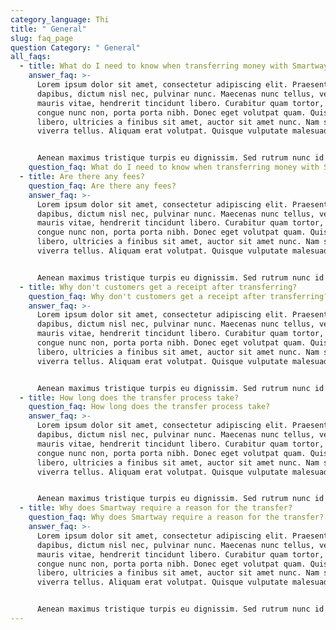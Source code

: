 ```yaml
---
category_language: Thi
title: " General"
slug: faq_page
question Category: " General"
all_faqs:
  - title: What do I need to know when transferring money with Smartway thi?
    answer_faq: >-
      Lorem ipsum dolor sit amet, consectetur adipiscing elit. Praesent a metus
      dapibus, dictum nisl nec, pulvinar nunc. Maecenas nunc tellus, vehicula eu
      mauris vitae, hendrerit tincidunt libero. Curabitur quam tortor, tincidunt
      congue nunc non, porta porta nibh. Donec eget volutpat quam. Quisque magna
      libero, ultricies a finibus sit amet, auctor sit amet nunc. Nam sed
      viverra tellus. Aliquam erat volutpat. Quisque vulputate malesuada nisl.


      Aenean maximus tristique turpis eu dignissim. Sed rutrum nunc id nunc volutpat aliquam eu sed magna. Nullam quis volutpat augue. Vestibulum vestibulum mauris quam, non pellentesque nibh consectetur ut. Nullam interdum, metus at viverra suscipit
    question_faq: What do I need to know when transferring money with Smartway?
  - title: Are there any fees?
    question_faq: Are there any fees?
    answer_faq: >-
      Lorem ipsum dolor sit amet, consectetur adipiscing elit. Praesent a metus
      dapibus, dictum nisl nec, pulvinar nunc. Maecenas nunc tellus, vehicula eu
      mauris vitae, hendrerit tincidunt libero. Curabitur quam tortor, tincidunt
      congue nunc non, porta porta nibh. Donec eget volutpat quam. Quisque magna
      libero, ultricies a finibus sit amet, auctor sit amet nunc. Nam sed
      viverra tellus. Aliquam erat volutpat. Quisque vulputate malesuada nisl.


      Aenean maximus tristique turpis eu dignissim. Sed rutrum nunc id nunc volutpat aliquam eu sed magna. Nullam quis volutpat augue. Vestibulum vestibulum mauris quam, non pellentesque nibh consectetur ut. Nullam interdum, metus at viverra suscipit.
  - title: Why don't customers get a receipt after transferring?
    question_faq: Why don't customers get a receipt after transferring?
    answer_faq: >-
      Lorem ipsum dolor sit amet, consectetur adipiscing elit. Praesent a metus
      dapibus, dictum nisl nec, pulvinar nunc. Maecenas nunc tellus, vehicula eu
      mauris vitae, hendrerit tincidunt libero. Curabitur quam tortor, tincidunt
      congue nunc non, porta porta nibh. Donec eget volutpat quam. Quisque magna
      libero, ultricies a finibus sit amet, auctor sit amet nunc. Nam sed
      viverra tellus. Aliquam erat volutpat. Quisque vulputate malesuada nisl.


      Aenean maximus tristique turpis eu dignissim. Sed rutrum nunc id nunc volutpat aliquam eu sed magna. Nullam quis volutpat augue. Vestibulum vestibulum mauris quam, non pellentesque nibh consectetur ut. Nullam interdum, metus at viverra suscipit.
  - title: How long does the transfer process take?
    question_faq: How long does the transfer process take?
    answer_faq: >-
      Lorem ipsum dolor sit amet, consectetur adipiscing elit. Praesent a metus
      dapibus, dictum nisl nec, pulvinar nunc. Maecenas nunc tellus, vehicula eu
      mauris vitae, hendrerit tincidunt libero. Curabitur quam tortor, tincidunt
      congue nunc non, porta porta nibh. Donec eget volutpat quam. Quisque magna
      libero, ultricies a finibus sit amet, auctor sit amet nunc. Nam sed
      viverra tellus. Aliquam erat volutpat. Quisque vulputate malesuada nisl.


      Aenean maximus tristique turpis eu dignissim. Sed rutrum nunc id nunc volutpat aliquam eu sed magna. Nullam quis volutpat augue. Vestibulum vestibulum mauris quam, non pellentesque nibh consectetur ut. Nullam interdum, metus at viverra suscipit.
  - title: Why does Smartway require a reason for the transfer?
    question_faq: Why does Smartway require a reason for the transfer?
    answer_faq: >-
      Lorem ipsum dolor sit amet, consectetur adipiscing elit. Praesent a metus
      dapibus, dictum nisl nec, pulvinar nunc. Maecenas nunc tellus, vehicula eu
      mauris vitae, hendrerit tincidunt libero. Curabitur quam tortor, tincidunt
      congue nunc non, porta porta nibh. Donec eget volutpat quam. Quisque magna
      libero, ultricies a finibus sit amet, auctor sit amet nunc. Nam sed
      viverra tellus. Aliquam erat volutpat. Quisque vulputate malesuada nisl.


      Aenean maximus tristique turpis eu dignissim. Sed rutrum nunc id nunc volutpat aliquam eu sed magna. Nullam quis volutpat augue. Vestibulum vestibulum mauris quam, non pellentesque nibh consectetur ut. Nullam interdum, metus at viverra suscipit.
---
```

